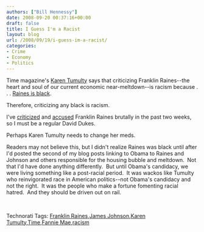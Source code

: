 ```yaml
---
authors: ["Bill Hennessy"]
date: 2008-09-20 00:37:16+00:00
draft: false
title: I Guess I'm a Racist
layout: blog
url: /2008/09/19/i-guess-im-a-racist/
categories:
- Crime
- Economy
- Politics
---
```


Time magazine's [Karen Tumulty](https://www.time-blog.com/swampland/2008/09/mccain_plays_the_race_card.html) says that criticizing Franklin Raines--the heart and soul of our current economic near-meltdown--is racism because . . . [Raines is black](https://hotair.com/archives/2008/09/19/time-reporter-mccains-franklin-raines-ad-is-racist-because-um-he-released-it-before-the-jim-johnson-one/).

Therefore, criticizing any black is racism.

I've [criticized](https://hennessysview.com/2008/09/08/obama-the-property-of-freddiefannie-crooks/) and [accused](https://hennessysview.com/2008/09/15/franklin-raines-criminal-enterprise-and-barack-obama-his-accomplice/) Franklin Raines brutally in the past two weeks, so I must be a regular David Dukes. 

Perhaps Karen Tumulty needs to change her meds.

Readers may not believe this, but I didn't realize Raines was black until after I'd posted the second of my blog posts linking to Obama to Raines and Johnson and others responsible for the housing bubble and meltdown.  Not that I'd have done anything differently.  But until Obama's candidacy, we were living something like a post-racial period.  It was wackos like Tumulty who reinvigorated race in American politics--not Obama's candidacy and not the right.  It was the people who make a fortune fomenting racial hatred.  And they should be driven out on rail.

 


Technorati Tags: [Franklin Raines](https://technorati.com/tags/Franklin%20Raines),[James Johnson](https://technorati.com/tags/James%20Johnson),[Karen Tumulty](https://technorati.com/tags/Karen%20Tumulty),[Time](https://technorati.com/tags/Time),[Fannie Mae](https://technorati.com/tags/Fannie%20Mae),[racism](https://technorati.com/tags/racism)
